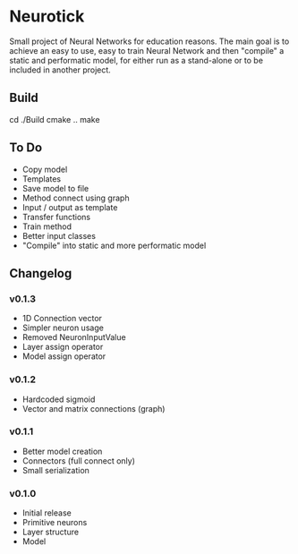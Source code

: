 # Neurotick

Small project of Neural Networks for education reasons. The main goal is to achieve an easy to use, easy to train Neural Network and then "compile" a static and performatic model, for either run as a stand-alone or to be included in another project.

## Build

cd ./Build
cmake ..
make

## To Do

- Copy model
- Templates
- Save model to file
- Method connect using graph
- Input / output as template
- Transfer functions
- Train method
- Better input classes
- "Compile" into static and more performatic model

## Changelog

### v0.1.3

- 1D Connection vector
- Simpler neuron usage
- Removed NeuronInputValue
- Layer assign operator
- Model assign operator

### v0.1.2

- Hardcoded sigmoid
- Vector and matrix connections (graph)

### v0.1.1

- Better model creation
- Connectors (full connect only)
- Small serialization

### v0.1.0

- Initial release
- Primitive neurons
- Layer structure
- Model